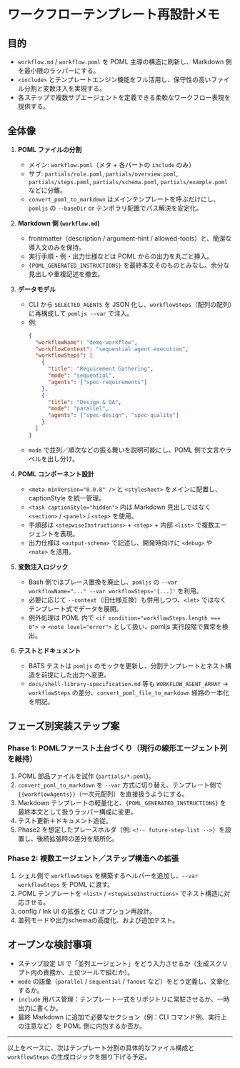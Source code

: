 # ワークフローテンプレート再設計メモ

## 目的
- `workflow.md` / `workflow.poml` を POML 主導の構造に刷新し、Markdown 側を最小限のラッパーにする。
- `<include>` とテンプレートエンジン機能をフル活用し、保守性の高いファイル分割と変数注入を実現する。
- 各ステップで複数サブエージェントを定義できる柔軟なワークフロー表現を提供する。

## 全体像
1. **POML ファイルの分割**
   - メイン: `workflow.poml`（メタ + 各パートの `include` のみ）
   - サブ: `partials/role.poml`, `partials/overview.poml`, `partials/steps.poml`, `partials/schema.poml`, `partials/example.poml` などに分離。
   - `convert_poml_to_markdown` はメインテンプレートを呼ぶだけにし、`pomljs` の `--baseDir` or テンポラリ配置でパス解決を安定化。 

2. **Markdown 側 (`workflow.md`)**
   - frontmatter（description / argument-hint / allowed-tools）と、簡潔な導入文のみを保持。
   - 実行手順・例・出力仕様などは POML からの出力を丸ごと挿入。
   - `{POML_GENERATED_INSTRUCTIONS}` を最終本文そのものとみなし、余分な見出しや重複記述を撤去。

3. **データモデル**
   - CLI から `SELECTED_AGENTS` を JSON 化し、`workflowSteps`（配列の配列）に再構成して `pomljs --var` で注入。
   - 例:
     ```json
     {
       "workflowName": "demo-workflow",
       "workflowContext": "sequential agent execution",
       "workflowSteps": [
         {
           "title": "Requirement Gathering",
           "mode": "sequential",
           "agents": ["spec-requirements"]
         },
         {
           "title": "Design & QA",
           "mode": "parallel",
           "agents": ["spec-design", "spec-quality"]
         }
       ]
     }
     ```
   - `mode` で並列／順次などの振る舞いを説明可能にし、POML 側で文言やラベルを出し分け。

4. **POML コンポーネント設計**
   - `<meta minVersion="0.0.8" />` と `<stylesheet>` をメインに配置し、captionStyle を統一管理。
   - `<task captionStyle="hidden">` 内は Markdown 見出しではなく `<section>` / `<panel>` / `<step>` を使用。
   - 手順部は `<stepwiseInstructions>` + `<step>` + 内部 `<list>` で複数エージェントを表現。
   - 出力仕様は `<output-schema>` で記述し、開発時向けに `<debug>` や `<note>` を活用。

5. **変数注入ロジック**
   - Bash 側ではブレース置換を廃止し、`pomljs` の `--var workflowName="..." --var workflowSteps='[...]'` を利用。
   - 必要に応じて `--context`（旧仕様互換）も併用しつつ、`<let>` ではなくテンプレート式でデータを展開。
   - 例外処理は POML 内で `<if condition="workflowSteps.length === 0">` → `<note level="error">` として扱い、pomljs 実行段階で異常を検出。

6. **テストとドキュメント**
   - BATS テストは `pomljs` のモックを更新し、分割テンプレートとネスト構造を前提にした出力へ変更。
   - `docs/shell-library-specification.md` 等も `WORKFLOW_AGENT_ARRAY` → `workflowSteps` の差分、`convert_poml_file_to_markdown` 経路の一本化を明記。

## フェーズ別実装ステップ案

### Phase 1: POMLファースト土台づくり（現行の線形エージェント列を維持）
1. POML 部品ファイルを試作 (`partials/*.poml`)。
2. `convert_poml_to_markdown` を `--var` 方式に切り替え、テンプレート側で `{{workflowAgents}}`（一次元配列）を直接扱うようにする。
3. Markdown テンプレートの軽量化と、`{POML_GENERATED_INSTRUCTIONS}` を最終本文として扱うラッパー構成に変更。
4. テスト更新＋ドキュメント追従。
 5. Phase2 を想定したプレースホルダ（例: `<!-- future-step-list -->`）を設置し、後続拡張時の差分を局所化。

### Phase 2: 複数エージェント／ステップ構造への拡張
1. シェル側で `workflowSteps` を構築するヘルパーを追加し、`--var workflowSteps` を POML に渡す。
2. POML テンプレートを `<list>` / `<stepwiseInstructions>` でネスト構造に対応させる。
3. config / Ink UI の拡張と CLI オプション再設計。
4. 並列モードや出力schemaの高度化、および追加テスト。

## オープンな検討事項
- ステップ設定 UI で「並列エージェント」をどう入力させるか（生成スクリプト内の責務か、上位ツールで組むか）。
- `mode` の語彙（`parallel` / `sequential` / `fanout` など）をどう定義し、文章化するか。
- `include` 用パス管理：テンプレート一式をリポジトリに常駐させるか、一時出力に書くか。
- 最終 Markdown に追加で必要なセクション（例：CLI コマンド例、実行上の注意など）を POML 側に内包するか否か。

---

以上をベースに、次はテンプレート分割の具体的なファイル構成と `workflowSteps` の生成ロジックを掘り下げる予定。
